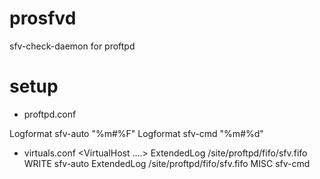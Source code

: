 prosfvd
=======

sfv-check-daemon for proftpd


setup
=======

* proftpd.conf

Logformat sfv-auto "%m#%F"
Logformat sfv-cmd "%m#%d"

* virtuals.conf
<VirtualHost ....>
    ExtendedLog /site/proftpd/fifo/sfv.fifo WRITE sfv-auto
    ExtendedLog /site/proftpd/fifo/sfv.fifo MISC sfv-cmd
</VirtualHost>